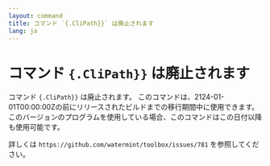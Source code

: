 ```yaml
---
layout: command
title: コマンド `{.CliPath}}` は廃止されます
lang: ja
---
```


# コマンド `{.CliPath}}` は廃止されます

コマンド `{.CliPath}}` は廃止されます。
このコマンドは、2124-01-01T00:00:00Zの前にリリースされたビルドまでの移行期間中に使用できます。このバージョンのプログラムを使用している場合、このコマンドはこの日付以降も使用可能です。

詳しくは `https://github.com/watermint/toolbox/issues/781` を参照してください。


